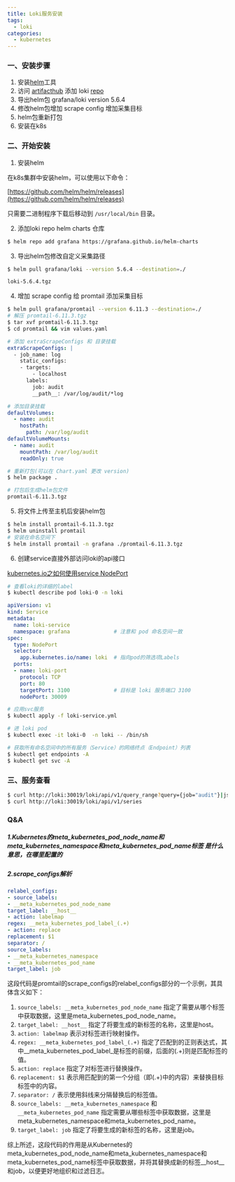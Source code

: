 ```yaml
---
title: Loki服务安装
tags:
  - loki
categories:
  - kubernetes
---
```


### 一、安装步骤

1. 安装[helm](https://github.com/helm/helm/releases)工具
2. 访问 [artifacthub](https://artifacthub.io/) 添加 loki [repo](https://artifacthub.io/packages/helm/grafana/loki?modal=install)
3. 导出helm包 grafana/loki version 5.6.4
4. 修改helm包增加 scrape config 增加采集目标
5. helm包重新打包
6. 安装在k8s

### 二、开始安装

1. 安装helm

在k8s集群中安装helm，可以使用以下命令：

[https://github.com/helm/helm/releases](https://github.com/helm/helm/releases)

只需要二进制程序下载后移动到 `/usr/local/bin` 目录。


2. 添加loki repo helm charts 仓库

``` bash
$ helm repo add grafana https://grafana.github.io/helm-charts
```

3. 导出helm包修改自定义采集路径

``` bash
$ helm pull grafana/loki --version 5.6.4 --destination=./

loki-5.6.4.tgz
```

4. 增加 scrape config 给 promtail 添加采集目标

``` bash
$ helm pull grafana/promtail --version 6.11.3 --destination=./
# 解压 promtail-6.11.3.tgz
$ tar xvf promtail-6.11.3.tgz
$ cd promtail && vim values.yaml
```
``` yml
# 添加 extraScrapeConfigs 和 目录挂载
extraScrapeConfigs: |
  - job_name: log
    static_configs:
    - targets:
        - localhost
      labels:
        job: audit
        __path__: /var/log/audit/*log
```

``` yml
# 添加目录挂载
defaultVolumes:
  - name: audit
    hostPath:
      path: /var/log/audit
defaultVolumeMounts:
  - name: audit
    mountPath: /var/log/audit
    readOnly: true
```

``` bash
# 重新打包(可以在 Chart.yaml 更改 version)
$ helm package .

# 打包后生成helm包文件
promtail-6.11.3.tgz 
```

5. 将文件上传至主机后安装helm包

``` bash
$ helm install promtail-6.11.3.tgz 
$ helm uninstall promtail
# 安装在命名空间下
$ helm install promtail -n grafana ./promtail-6.11.3.tgz 
```

6. 创建service直接外部访问loki的api接口

[kubernetes.io之如何使用service NodePort](https://kubernetes.io/zh-cn/docs/concepts/services-networking/service/)

``` bash
# 查看loki的详细的label
$ kubectl describe pod loki-0 -n loki
```

``` yml
apiVersion: v1
kind: Service
metadata:
  name: loki-service
  namespace: grafana              # 注意和 pod 命名空间一致
spec:
  type: NodePort
  selector:
    app.kubernetes.io/name: loki  # 指向pod的筛选项Labels
  ports:
  - name: loki-port
    protocol: TCP
    port: 80
    targetPort: 3100              # 目标是 loki 服务端口 3100
    nodePort: 30009
```

``` bash
# 应用svc服务
$ kubectl apply -f loki-service.yml

# 进 loki pod
$ kubectl exec -it loki-0  -n loki -- /bin/sh

# 获取所有命名空间中的所有服务（Service）的网络终点（Endpoint）列表
$ kubectl get endpoints -A
$ kubectl get svc -A
```

### 三、服务查看

``` bash
$ curl http://loki:30019/loki/api/v1/query_range?query={job="audit"}|json
$ curl http://loki:30019/loki/api/v1/series
```

### Q&A

##### 1.Kubernetes的meta_kubernetes_pod_node_name和meta_kubernetes_namespace和meta_kubernetes_pod_name标签 是什么意思，在哪里配置的

##### 2.scrape_configs解析

``` yml
relabel_configs:
- source_labels:
- __meta_kubernetes_pod_node_name
target_label: __host__
- action: labelmap
regex: __meta_kubernetes_pod_label_(.+)
- action: replace
replacement: $1
separator: /
source_labels:
- __meta_kubernetes_namespace
- __meta_kubernetes_pod_name
target_label: job
```

这段代码是promtail的scrape_configs的relabel_configs部分的一个示例，其具体含义如下：

1. `source_labels: __meta_kubernetes_pod_node_name` 指定了需要从哪个标签中获取数据，这里是meta_kubernetes_pod_node_name。
2. `target_label: __host__` 指定了将要生成的新标签的名称，这里是host。
3. `action: labelmap` 表示对标签进行映射操作。
4. `regex: __meta_kubernetes_pod_label_(.+)` 指定了匹配到的正则表达式，其中__meta_kubernetes_pod_label_是标签的前缀，后面的(.+)则是匹配标签的值。
5. `action: replace` 指定了对标签进行替换操作。
6. `replacement: $1` 表示用匹配到的第一个分组（即(.+)中的内容）来替换目标标签中的内容。
7. `separator: /` 表示使用斜线来分隔替换后的标签值。
8. `source_labels: __meta_kubernetes_namespace` 和 `__meta_kubernetes_pod_name` 指定需要从哪些标签中获取数据，这里是meta_kubernetes_namespace和meta_kubernetes_pod_name。
9. `target_label: job` 指定了将要生成的新标签的名称，这里是job。

综上所述，这段代码的作用是从Kubernetes的meta_kubernetes_pod_node_name和meta_kubernetes_namespace和meta_kubernetes_pod_name标签中获取数据，并将其替换成新的标签__host__和job，以便更好地组织和过滤日志。
